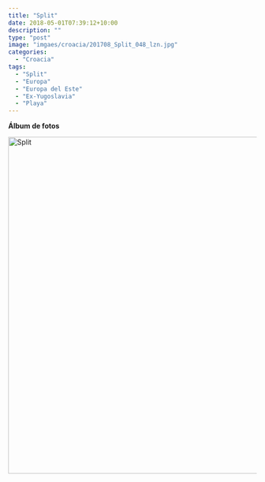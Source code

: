 ```yaml
---
title: "Split"
date: 2018-05-01T07:39:12+10:00
description: ""
type: "post"
image: "imgaes/croacia/201708_Split_048_lzn.jpg"
categories: 
  - "Croacia"
tags:
  - "Split"
  - "Europa"
  - "Europa del Este"
  - "Ex-Yugoslavia"
  - "Playa"
---
```


**Álbum de fotos**

<a data-flickr-embed="true" data-header="true" data-footer="true"  href="https://www.flickr.com/photos/144447981@N03/albums/72157703823178591" title="Split"><img src="https://farm5.staticflickr.com/4881/31637399257_84a94eacaa_o.jpg" width="1024" height="683" alt="Split"></a><script async src="//embedr.flickr.com/assets/client-code.js" charset="utf-8"></script>